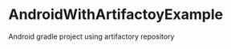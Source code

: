 AndroidWithArtifactoyExample
=============================

Android gradle project using artifactory repository
